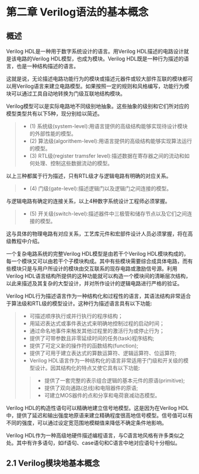 # 第二章 Verilog语法的基本概念

## 概述
Verilog HDL是一种用于数字系统设计的语言。用Verilog HDL描述的电路设计就是该电路的Verilog HDL模型，也成为模块。Verilog HDL既是一种行为描述的语言，也是一种结构描述的语言。

这就是说，无论描述电路功能行为的模块或描述元器件或较大部件互联的模块都可以用Verilog语言来建立电路模型。如果按照一定的规则和风格编写，功能行为模块可以通过工具自动地转换为门级互联地结构模块。

Verilog模型可以是实际电路地不同级别地抽象。这些抽象的级别和它们所对应的模型类型共有以下5种，现分别给以简述。
> + (1) 系统级(system-level):用语言提供的高级结构能够实现待设计模块的外部性能的模型。
> + (2) 算法级(algorithem-level):用语言提供的高级结构能够实现算法运行的模型。
> + (3) RTL级(register tramsfer level):描述数据在寄存器之间的流动和如何处理、控制这些数据流动的模型。

以上三种都属于行为描述，只有RTL级才与逻辑电路有明确的对应关系。

> + (4) 门级(gate-level):描述逻辑门以及逻辑门之间连接的模型。

与逻辑电路有确定的连接关系，以上4种数字系统设计工程师必须掌握。

> + (5) 开关级(switch-level):描述器件中三极管和储存节点以及它们之间连接的模型。

这与具体的物理电路有对应关系，工艺库元件和宏部件设计人员必须掌握，将在高级教程中介绍。

一个复杂电路系统的完整Verilog HDL模型是由若干个Verilog HDL模块构成的，每一个模块又可以由若干个子模块构成。其中有些模块需要综合成具体电路，而有些模块只是与用户所设计的模块由交互联系的现存电路或激励信号源。利用Verilog HDL语言结构所提供的这种功能就可以构造一个模块间的清晰层次结构，以此来描述及其复杂的大型设计，并对所作设计的逻辑电路进行严格的验证。

Verilog HDL行为描述语言作为一种结构化和过程性的语言，其语法结构非常适合于算法级和RTL级的模型设计。这种行为描述语言具有以下功能:

> + 可描述顺序执行或并行执行的程序结构；
> + 用延迟表达式或事件表达式来明确地控制过程的启动时间；
> + 通过命名地事件来触发其他过程里的激活行为或停止行为；
> + 提供了可带参数且非零延续时间的任务(task)程序结构;
> + 提供了可定义新的操作符的函数结构(function);
> + 提供了可用于建立表达式的算数运算符、逻辑运算符、位运算符;
> + Verilog HDL语言作为一种结构化的语言非常适用于门级和开关级的模型设计。因其结构化的特点又使它具有以下功能:
>> + 提供了一套完整的表示组合逻辑的基本元件的原语(primitive);
>> + 提供了双向通路(总线)和电阻器件的原语;
>> + 可建立MOS器件的点和分享和电荷衰减动态模型。

Verilog HDL的构造性语句可以精确地建立信号地模型。这是因为在Verilog HDL中，提供了延迟和输出强度地原语来建立精确程度很高地信号模型。信号值可以有不同的强度，可以通过设定宽范围地模糊值来降低不确定条件地影响。

Verilog HDL作为一种高级地硬件描述编程语言，与C语言地风格有许多类似之处。其中有许多语句，如if语句、case语句和C语言中地对应语句十分相似。

## 2.1 Verilog模块地基本概念
